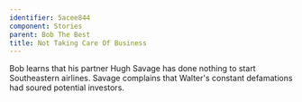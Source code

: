 ```yaml
---
identifier: 5acee844
component: Stories
parent: Bob The Best 
title: Not Taking Care Of Business
---
```

Bob learns that his partner Hugh Savage has done nothing to start
Southeastern airlines. Savage complains that Walter's constant
defamations had soured potential investors.
